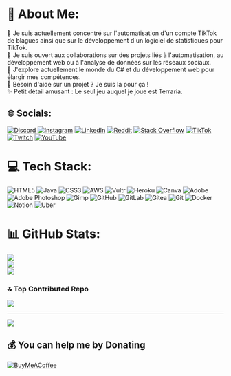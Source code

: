 # 💫 About Me:
🔭 Je suis actuellement concentré sur l'automatisation d'un compte TikTok de blagues ainsi que sur le développement d'un logiciel de statistiques pour TikTok.<br>👯 Je suis ouvert aux collaborations sur des projets liés à l'automatisation, au développement web ou à l'analyse de données sur les réseaux sociaux.<br>🌱 J'explore actuellement le monde du C# et du développement web pour élargir mes compétences.<br>💬 Besoin d'aide sur un projet ? Je suis là pour ça !<br>✨ Petit détail amusant : Le seul jeu auquel je joue est Terraria.


## 🌐 Socials:
[![Discord](https://img.shields.io/badge/Discord-%237289DA.svg?logo=discord&logoColor=white)](https://discord.gg/Pf8Jby9Ghy) [![Instagram](https://img.shields.io/badge/Instagram-%23E4405F.svg?logo=Instagram&logoColor=white)](https://instagram.com/yorick_payen) [![LinkedIn](https://img.shields.io/badge/LinkedIn-%230077B5.svg?logo=linkedin&logoColor=white)](https://linkedin.com/in/Yorick ) [![Reddit](https://img.shields.io/badge/Reddit-%23FF4500.svg?logo=Reddit&logoColor=white)](https://reddit.com/user/Yorickx__) [![Stack Overflow](https://img.shields.io/badge/-Stackoverflow-FE7A16?logo=stack-overflow&logoColor=white)](https://stackoverflow.com/users/24852720) [![TikTok](https://img.shields.io/badge/TikTok-%23000000.svg?logo=TikTok&logoColor=white)](https://tiktok.com/@yorickx_) [![Twitch](https://img.shields.io/badge/Twitch-%239146FF.svg?logo=Twitch&logoColor=white)](https://twitch.tv/yorick_4) [![YouTube](https://img.shields.io/badge/YouTube-%23FF0000.svg?logo=YouTube&logoColor=white)](https://youtube.com/@UCsMDJgIExN_-MFn6upIHt0A) 

# 💻 Tech Stack:
![HTML5](https://img.shields.io/badge/html5-%23E34F26.svg?style=for-the-badge&logo=html5&logoColor=white) ![Java](https://img.shields.io/badge/java-%23ED8B00.svg?style=for-the-badge&logo=openjdk&logoColor=white) ![CSS3](https://img.shields.io/badge/css3-%231572B6.svg?style=for-the-badge&logo=css3&logoColor=white) ![AWS](https://img.shields.io/badge/AWS-%23FF9900.svg?style=for-the-badge&logo=amazon-aws&logoColor=white) ![Vultr](https://img.shields.io/badge/Vultr-007BFC.svg?style=for-the-badge&logo=vultr) ![Heroku](https://img.shields.io/badge/heroku-%23430098.svg?style=for-the-badge&logo=heroku&logoColor=white) ![Canva](https://img.shields.io/badge/Canva-%2300C4CC.svg?style=for-the-badge&logo=Canva&logoColor=white) ![Adobe](https://img.shields.io/badge/adobe-%23FF0000.svg?style=for-the-badge&logo=adobe&logoColor=white) ![Adobe Photoshop](https://img.shields.io/badge/adobe%20photoshop-%2331A8FF.svg?style=for-the-badge&logo=adobe%20photoshop&logoColor=white) ![Gimp](https://img.shields.io/badge/Gimp-657D8B?style=for-the-badge&logo=gimp&logoColor=FFFFFF) ![GitHub](https://img.shields.io/badge/github-%23121011.svg?style=for-the-badge&logo=github&logoColor=white) ![GitLab](https://img.shields.io/badge/gitlab-%23181717.svg?style=for-the-badge&logo=gitlab&logoColor=white) ![Gitea](https://img.shields.io/badge/Gitea-34495E?style=for-the-badge&logo=gitea&logoColor=5D9425) ![Git](https://img.shields.io/badge/git-%23F05033.svg?style=for-the-badge&logo=git&logoColor=white) ![Docker](https://img.shields.io/badge/docker-%230db7ed.svg?style=for-the-badge&logo=docker&logoColor=white) ![Notion](https://img.shields.io/badge/Notion-%23000000.svg?style=for-the-badge&logo=notion&logoColor=white) ![Uber](https://img.shields.io/badge/Uber-%23000000.svg?style=for-the-badge&logo=Uber&logoColor=white)
# 📊 GitHub Stats:
![](https://github-readme-stats.vercel.app/api?username=Yorickx0&theme=blueberry&hide_border=false&include_all_commits=true&count_private=false)<br/>
![](https://github-readme-streak-stats.herokuapp.com/?user=Yorickx0&theme=blueberry&hide_border=false)<br/>
![](https://github-readme-stats.vercel.app/api/top-langs/?username=Yorickx0&theme=blueberry&hide_border=false&include_all_commits=true&count_private=false&layout=compact)

### 🔝 Top Contributed Repo
![](https://github-contributor-stats.vercel.app/api?username=Yorickx0&limit=5&theme=dracula&combine_all_yearly_contributions=true)

---
[![](https://visitcount.itsvg.in/api?id=Yorickx0&icon=1&color=0)](https://visitcount.itsvg.in)

  ## 💰 You can help me by Donating
  [![BuyMeACoffee](https://img.shields.io/badge/Buy%20Me%20a%20Coffee-ffdd00?style=for-the-badge&logo=buy-me-a-coffee&logoColor=black)](https://buymeacoffee.com/yorickx) 

  
<!-- Proudly created with GPRM ( https://gprm.itsvg.in ) -->
